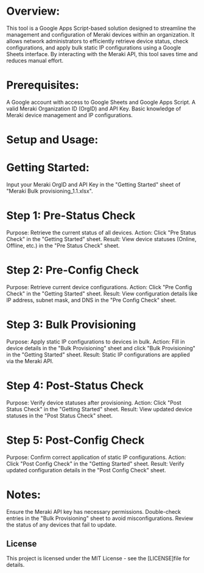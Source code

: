 # Overview:


This tool is a Google Apps Script-based solution designed to streamline the management and configuration of Meraki devices within an organization. It allows network administrators to efficiently retrieve device status, check configurations, and apply bulk static IP configurations using a Google Sheets interface. By interacting with the Meraki API, this tool saves time and reduces manual effort.


# Prerequisites:


A Google account with access to Google Sheets and Google Apps Script.
A valid Meraki Organization ID (OrgID) and API Key.
Basic knowledge of Meraki device management and IP configurations.

# Setup and Usage:


# Getting Started:

Input your Meraki OrgID and API Key in the "Getting Started" sheet of "Meraki Bulk provisioning_1.1.xlsx".
# Step 1: Pre-Status Check

Purpose: Retrieve the current status of all devices.
Action: Click "Pre Status Check" in the "Getting Started" sheet.
Result: View device statuses (Online, Offline, etc.) in the "Pre Status Check" sheet.

# Step 2: Pre-Config Check

Purpose: Retrieve current device configurations.
Action: Click "Pre Config Check" in the "Getting Started" sheet.
Result: View configuration details like IP address, subnet mask, and DNS in the "Pre Config Check" sheet.

# Step 3: Bulk Provisioning

Purpose: Apply static IP configurations to devices in bulk.
Action: Fill in device details in the "Bulk Provisioning" sheet and click "Bulk Provisioning" in the "Getting Started" sheet.
Result: Static IP configurations are applied via the Meraki API.

# Step 4: Post-Status Check

Purpose: Verify device statuses after provisioning.
Action: Click "Post Status Check" in the "Getting Started" sheet.
Result: View updated device statuses in the "Post Status Check" sheet.

# Step 5: Post-Config Check

Purpose: Confirm correct application of static IP configurations.
Action: Click "Post Config Check" in the "Getting Started" sheet.
Result: Verify updated configuration details in the "Post Config Check" sheet.

# Notes:


Ensure the Meraki API key has necessary permissions.
Double-check entries in the "Bulk Provisioning" sheet to avoid misconfigurations.
Review the status of any devices that fail to update.

## License
This project is licensed under the MIT License - see the [LICENSE]file for details.
